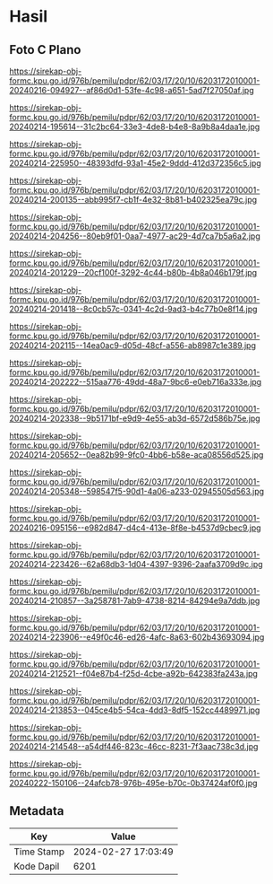 # Hasil

## Foto C Plano

https://sirekap-obj-formc.kpu.go.id/976b/pemilu/pdpr/62/03/17/20/10/6203172010001-20240216-094927--af86d0d1-53fe-4c98-a651-5ad7f27050af.jpg

https://sirekap-obj-formc.kpu.go.id/976b/pemilu/pdpr/62/03/17/20/10/6203172010001-20240214-195614--31c2bc64-33e3-4de8-b4e8-8a9b8a4daa1e.jpg

https://sirekap-obj-formc.kpu.go.id/976b/pemilu/pdpr/62/03/17/20/10/6203172010001-20240214-225950--48393dfd-93a1-45e2-9ddd-412d372356c5.jpg

https://sirekap-obj-formc.kpu.go.id/976b/pemilu/pdpr/62/03/17/20/10/6203172010001-20240214-200135--abb995f7-cb1f-4e32-8b81-b402325ea79c.jpg

https://sirekap-obj-formc.kpu.go.id/976b/pemilu/pdpr/62/03/17/20/10/6203172010001-20240214-204256--80eb9f01-0aa7-4977-ac29-4d7ca7b5a6a2.jpg

https://sirekap-obj-formc.kpu.go.id/976b/pemilu/pdpr/62/03/17/20/10/6203172010001-20240214-201229--20cf100f-3292-4c44-b80b-4b8a046b179f.jpg

https://sirekap-obj-formc.kpu.go.id/976b/pemilu/pdpr/62/03/17/20/10/6203172010001-20240214-201418--8c0cb57c-0341-4c2d-9ad3-b4c77b0e8f14.jpg

https://sirekap-obj-formc.kpu.go.id/976b/pemilu/pdpr/62/03/17/20/10/6203172010001-20240214-202115--14ea0ac9-d05d-48cf-a556-ab8987c1e389.jpg

https://sirekap-obj-formc.kpu.go.id/976b/pemilu/pdpr/62/03/17/20/10/6203172010001-20240214-202222--515aa776-49dd-48a7-9bc6-e0eb716a333e.jpg

https://sirekap-obj-formc.kpu.go.id/976b/pemilu/pdpr/62/03/17/20/10/6203172010001-20240214-202338--9b5171bf-e9d9-4e55-ab3d-6572d586b75e.jpg

https://sirekap-obj-formc.kpu.go.id/976b/pemilu/pdpr/62/03/17/20/10/6203172010001-20240214-205652--0ea82b99-9fc0-4bb6-b58e-aca08556d525.jpg

https://sirekap-obj-formc.kpu.go.id/976b/pemilu/pdpr/62/03/17/20/10/6203172010001-20240214-205348--598547f5-90d1-4a06-a233-02945505d563.jpg

https://sirekap-obj-formc.kpu.go.id/976b/pemilu/pdpr/62/03/17/20/10/6203172010001-20240216-095156--e982d847-d4c4-413e-8f8e-b4537d9cbec9.jpg

https://sirekap-obj-formc.kpu.go.id/976b/pemilu/pdpr/62/03/17/20/10/6203172010001-20240214-223426--62a68db3-1d04-4397-9396-2aafa3709d9c.jpg

https://sirekap-obj-formc.kpu.go.id/976b/pemilu/pdpr/62/03/17/20/10/6203172010001-20240214-210857--3a258781-7ab9-4738-8214-84294e9a7ddb.jpg

https://sirekap-obj-formc.kpu.go.id/976b/pemilu/pdpr/62/03/17/20/10/6203172010001-20240214-223906--e49f0c46-ed26-4afc-8a63-602b43693094.jpg

https://sirekap-obj-formc.kpu.go.id/976b/pemilu/pdpr/62/03/17/20/10/6203172010001-20240214-212521--f04e87b4-f25d-4cbe-a92b-642383fa243a.jpg

https://sirekap-obj-formc.kpu.go.id/976b/pemilu/pdpr/62/03/17/20/10/6203172010001-20240214-213853--045ce4b5-54ca-4dd3-8df5-152cc4489971.jpg

https://sirekap-obj-formc.kpu.go.id/976b/pemilu/pdpr/62/03/17/20/10/6203172010001-20240214-214548--a54df446-823c-46cc-8231-7f3aac738c3d.jpg

https://sirekap-obj-formc.kpu.go.id/976b/pemilu/pdpr/62/03/17/20/10/6203172010001-20240222-150106--24afcb78-976b-495e-b70c-0b37424af0f0.jpg


## Metadata

| Key        | Value               |
| ---------- | ------------------- |
| Time Stamp | 2024-02-27 17:03:49 |
| Kode Dapil | 6201                |



